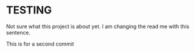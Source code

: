 # TESTING
Not sure what this project is about yet.
I am changing the read me with this sentence.

This is for a second commit 

